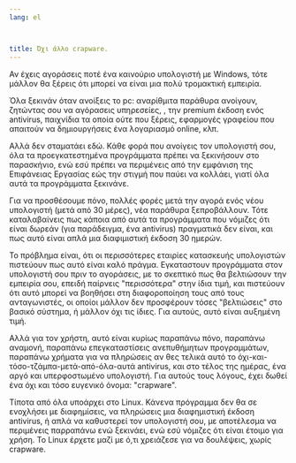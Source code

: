```yaml
---
lang: el



title: Όχι άλλο crapware.
---
```


Αν έχεις αγοράσεις ποτέ ένα καινούριο υπολογιστή με Windows, τότε μάλλον θα ξέρεις ότι μπορεί να είναι
μια πολύ τρομακτική εμπειρία.

Όλα ξεκινάν όταν ανοίξεις το pc: αναρίθμιτα παράθυρα ανοίγουν, ζητώντας σου να αγόρασεις υπηρεσείες, 
, την premium έκδοση ενός antivirus, παιχνίδια τα οποία ούτε που ξέρεις, εφαρμογές γραφείου που απαιτούν να δημιουργήσεις ένα λογαριασμό online, κλπ.

Αλλά δεν σταματάει εδώ. Κάθε φορά που ανοίγεις τον υπολογιστή σου, όλα τα προεγκατεστημένα προγράμματα πρέπει να ξεκινήσουν στο παρασκήνιο, ενώ εσύ πρέπει να περιμένεις από την εμφάνιση της Επιφάνειας Εργασίας εώς την στιγμή που παύει να κολλάει, γιατί όλα αυτά τα προγράμματα ξεκινάνε.

Για να προσθέσουμε πόνο, πολλές φορές μετά την αγορά ενός νέου υπολογιστή (μετά από 30 μέρες), νέα
παράθυρα ξεπροβάλλουν. Τότε καταλαβαίνεις πως κάποια από αυτά τα προγράμματα που νόμιζες ότι είναι δωρεάν (για παράδειγμα, ένα antivirus) πραγματικά δεν είναι, και πως αυτό είναι απλά μια διαφιμιστική έκδοση 30 ημερών.

Το πρόβλημα είναι, ότι οι περισσότερες εταιρίες κατασκευής υπολογιστών πιστεύουν πως αυτό είναι καλό πράγμα. Εγκαταστουν προγράμματα στον υπολογιστή σου πριν το αγοράσεις, με το σκεπτικό πως θα βελτιώσουν την εμπειρία σου, επειδή παίρνεις "περισσότερα" στην ίδια τιμή, και πιστεύουν ότι αυτό μπορεί να βοηθήσει στη διαφοροποίηση τους
από τους ανταγωνιστές, οι οποίοι μάλλον δεν προσφέρουν τόσες "βελτιώσεις" στο βασικό σύστημα, ή μάλλον όχι τις ίδιες. Για αυτούς, αυτό είναι αυξημένη τιμή.

Αλλά για τον χρήστη, αυτό είναι κυρίως παραπάνω πόνο, παραπάνω αναμονή, παραπάνω επεγκαταστίσεις ανεπυθήμητων προγραμμάτων, παραπάνω χρήματα για να πληρώσεις αν θες τελικά αυτό το όχι-και-τόσο-τζάμπα-μετά-από-όλα-αυτά antivirus, και  στο τέλος της ημέρας, ένα αργό και υπερφοστωμένο υπολογιστή. Για αυτούς τους λόγους, έχει δωθεί ένα όχι και τόσο ευγενικό όνομα: "crapware".

Τίποτα από όλα υποάρχει στο Linux. Κάνενα πρόγραμμα δεν θα σε ενοχλήσει με διαφημίσεις, να πληρώσεις μια διαφημιστική έκδοση antivirus, ή απλά να καθυστερεί τον υπολογιστή σου, με αποτέλεσμα να περιμένεις παρραπάνω ενώ ξεκινάει, ενώ εσύ νόμιζες ότι είναι έτοιμο για χρήση. Το Linux έρχετε μαζί με ό,τι χρειάζεσε για να δουλέψεις, χωρίς crapware.




